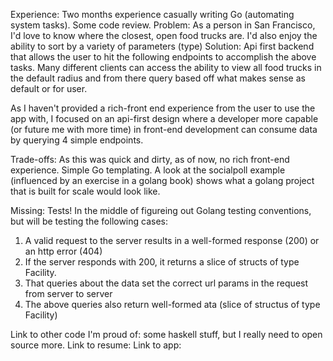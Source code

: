 Experience: Two months experience casually writing Go (automating system tasks). Some code review.
Problem: As a person in San Francisco, I'd love to know where the closest, open food trucks are. 
I'd also enjoy the ability to sort by a variety of parameters (type)
Solution: Api first backend that allows the user to hit the following endpoints to accomplish the above tasks.
Many different clients can access the ability to view all food trucks in the default radius and from there query based off
what makes sense as default or for user.

As I haven't provided a rich-front end experience from the user to use the app with,
I focused on an api-first design where a developer more capable (or future me with more time)
in front-end development can consume data by querying 4 simple endpoints.

Trade-offs:
As this was quick and dirty, as of now, no rich front-end experience. Simple Go templating.
A look at the socialpoll example (influenced by an exercise in a golang book) shows what a golang project
that is built for scale would look like.

Missing:
Tests! In the middle of figureing out Golang testing conventions, but will be testing the following cases:
1) A valid request to the server results in a well-formed response (200) or an http error (404)
2) If the server responds with 200, it returns a slice of structs of type Facility.
3) That queries about the data set the correct url params in the request from server to server
4) The above queries also return well-formed ata (slice of structus of type Facility)

Link to other code I'm proud of: some haskell stuff, but I really need to open source more.
Link to resume:
Link to app:
